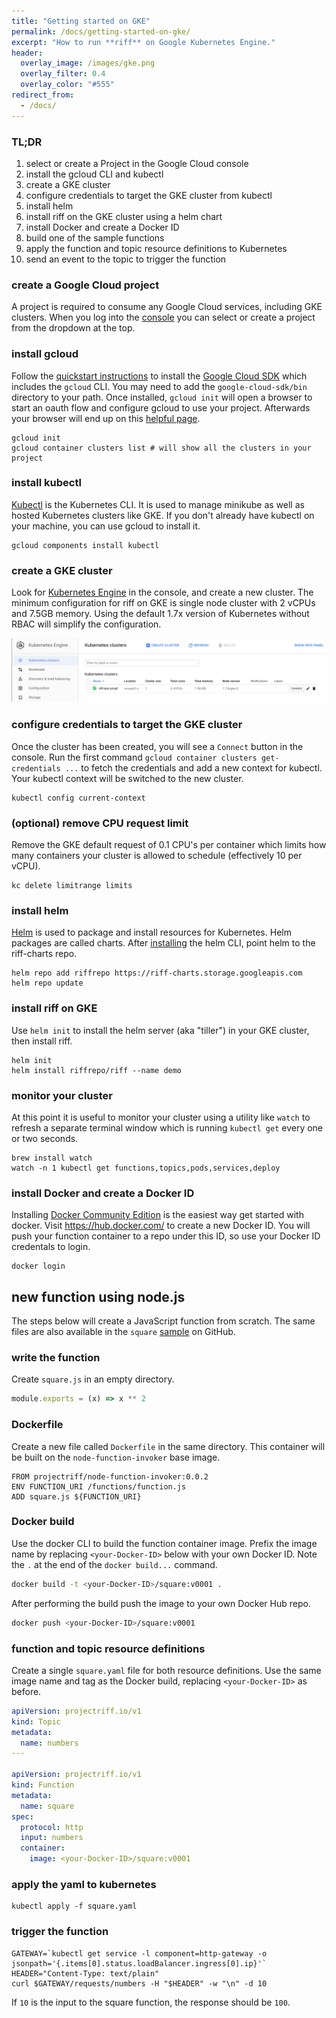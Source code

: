 ```yaml
---
title: "Getting started on GKE"
permalink: /docs/getting-started-on-gke/
excerpt: "How to run **riff** on Google Kubernetes Engine."
header:
  overlay_image: /images/gke.png
  overlay_filter: 0.4
  overlay_color: "#555"
redirect_from:
  - /docs/
---
```


### TL;DR
1. select or create a Project in the Google Cloud console
2. install the gcloud CLI and kubectl
3. create a GKE cluster
4. configure credentials to target the GKE cluster from kubectl
5. install helm
6. install riff on the GKE cluster using a helm chart
7. install Docker and create a Docker ID
8. build one of the sample functions
9. apply the function and topic resource definitions to Kubernetes
10. send an event to the topic to trigger the function

### create a Google Cloud project
A project is required to consume any Google Cloud services, including GKE clusters. When you log into the [console](https://console.cloud.google.com/) you can select or create a project from the dropdown at the top.

### install gcloud
Follow the [quickstart instructions](https://cloud.google.com/sdk/docs/quickstarts) to install the [Google Cloud SDK](https://cloud.google.com/sdk/) which includes the `gcloud` CLI. You may need to add the `google-cloud-sdk/bin` directory to your path. Once installed, `gcloud init` will open a browser to start an oauth flow and configure gcloud to use your project. Afterwards your browser will end up on this [helpful page](https://cloud.google.com/sdk/auth_success).

```
gcloud init
gcloud container clusters list # will show all the clusters in your project
```

### install kubectl
[Kubectl](https://kubernetes.io/docs/tasks/tools/install-kubectl/) is the Kubernetes CLI. It is used to manage minikube as well as hosted Kubernetes clusters like GKE. If you don't already have kubectl on your machine, you can use gcloud to install it.

```
gcloud components install kubectl
```

### create a GKE cluster
Look for [Kubernetes Engine](https://console.cloud.google.com/kubernetes/) in the console, and create a new cluster. The minimum configuration for riff on GKE is single node cluster with 2 vCPUs and 7.5GB memory. Using the default 1.7x version of Kubernetes without RBAC will simplify the configuration.

![small GKE cluster in console](/images/gke-small-cluster.png)

### configure credentials to target the GKE cluster
Once the cluster has been created, you will see a `Connect` button in the console. Run the first command `gcloud container clusters get-credentials ...` to fetch the credentials and add a new context for kubectl. Your kubectl context will be switched to the new cluster.

```
kubectl config current-context
```

### (optional) remove CPU request limit
Remove the GKE default request of 0.1 CPU's per container which limits how many containers your cluster is allowed to schedule (effectively 10 per vCPU).

```
kc delete limitrange limits
```

### install helm
[Helm](https://docs.helm.sh/using_helm/#installing-helm) is used to package and install resources for Kubernetes. Helm packages are called charts. After [installing](https://docs.helm.sh/using_helm/#installing-helm) the helm CLI, point helm to the riff-charts repo.

```
helm repo add riffrepo https://riff-charts.storage.googleapis.com
helm repo update
```

### install riff on GKE
Use `helm init` to install the helm server (aka "tiller") in your GKE cluster, then install riff.

```
helm init
helm install riffrepo/riff --name demo
```

### monitor your cluster
At this point it is useful to monitor your cluster using a utility like `watch` to refresh a separate terminal window which is running `kubectl get` every one or two seconds.

```
brew install watch
watch -n 1 kubectl get functions,topics,pods,services,deploy
```

### install Docker and create a Docker ID
Installing [Docker Community Edition](https://www.docker.com/community-edition) is the easiest way get started with docker.
Visit https://hub.docker.com/ to create a new Docker ID. You will push your function container to a repo under this ID, so use your Docker ID credentals to login.

```
docker login
```

## new function using node.js
The steps below will create a JavaScript function from scratch. The same files are also available in the `square` [sample](https://github.com/projectriff/riff/blob/master/samples/node/square/) on GitHub.

### write the function
Create `square.js` in an empty directory.

```js
module.exports = (x) => x ** 2
```

### Dockerfile
Create a new file called `Dockerfile` in the same directory.
This container will be built on the `node-function-invoker` base image.

```
FROM projectriff/node-function-invoker:0.0.2
ENV FUNCTION_URI /functions/function.js
ADD square.js ${FUNCTION_URI}
```

### Docker build
Use the docker CLI to build the function container image. Prefix the image name by replacing `<your-Docker-ID>` below with your own Docker ID. Note the `.` at the end of the `docker build...` command.

```bash
docker build -t <your-Docker-ID>/square:v0001 .
```

After performing the build push the image to your own Docker Hub repo.

```bash
docker push <your-Docker-ID>/square:v0001
```

### function and topic resource definitions
Create a single `square.yaml` file for both resource definitions.
Use the same image name and tag as the Docker build, replacing `<your-Docker-ID>` as before.

```yaml
apiVersion: projectriff.io/v1
kind: Topic
metadata:
  name: numbers
---

apiVersion: projectriff.io/v1
kind: Function
metadata:
  name: square
spec:
  protocol: http
  input: numbers
  container:
    image: <your-Docker-ID>/square:v0001
```

### apply the yaml to kubernetes

```
kubectl apply -f square.yaml
```

### trigger the function
```
GATEWAY=`kubectl get service -l component=http-gateway -o jsonpath='{.items[0].status.loadBalancer.ingress[0].ip}'`
HEADER="Content-Type: text/plain"
curl $GATEWAY/requests/numbers -H "$HEADER" -w "\n" -d 10
```
If `10` is the input to the square function, the response should be `100`.